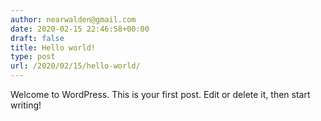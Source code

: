 ```yaml
---
author: nearwalden@gmail.com
date: 2020-02-15 22:46:58+00:00
draft: false
title: Hello world!
type: post
url: /2020/02/15/hello-world/
---
```





Welcome to WordPress. This is your first post. Edit or delete it, then start writing!



